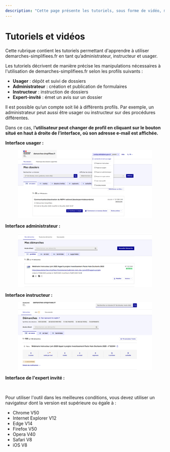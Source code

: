 ```yaml
---
description: "Cette page présente les tutoriels, sous forme de vidéo, mais aussi de textes, décrivant comment utiliser «\_Démarches simplifiées\_»."
---
```


# Tutoriels et vidéos

Cette rubrique contient les tutoriels permettant d'apprendre à utiliser demarches-simplifiees.fr en tant qu’administrateur, instructeur et usager.

Les tutoriels décrivent de manière précise les manipulations nécessaires à l'utilisation de demarches-simplifiees.fr selon les profils suivants :

* **Usager** : dépôt et suivi de dossiers
* **Administrateur** : création et publication de formulaires
* **Instructeur** : instruction de dossiers
* **Expert-invité** : émet un avis sur un dossier&#x20;

Il est possible qu’un compte soit lié à différents profils. Par exemple, un administrateur peut aussi être usager ou instructeur sur des procédures différentes.

Dans ce cas, &#x6C;**’utilisateur peut changer de profil en cliquant sur le bouton situé en haut à droite de l’interface, où son adresse e-mail est affichée.**



**Interface usager :**&#x20;

<figure><img src="../.gitbook/assets/image (295).png" alt="interface usager "><figcaption></figcaption></figure>

**Interface administrateur :**&#x20;

<figure><img src="../.gitbook/assets/image (296).png" alt=""><figcaption></figcaption></figure>

**Interface instructeur :**&#x20;

<figure><img src="../.gitbook/assets/image (297).png" alt=""><figcaption></figcaption></figure>

**Interface de l'expert invité :**&#x20;

<figure><img src="../.gitbook/assets/Capture d’écran 2025-10-28 à 16.57.35.png" alt=""><figcaption></figcaption></figure>

Pour utiliser l'outil dans les meilleures conditions, vous devez utiliser un navigateur dont la version  est supérieure ou égale à :

* Chrome  V50
* Internet Explorer V12
* Edge V14
* Firefox V50
* Opera V40
* Safari V8
* iOS V8
